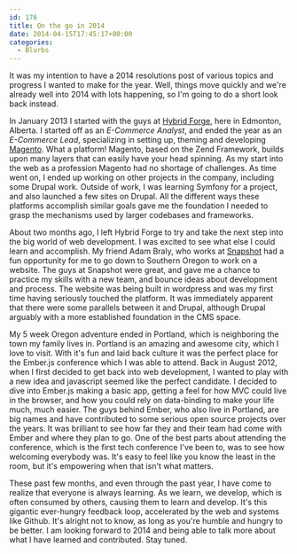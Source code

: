 ```yaml
---
id: 176
title: On the go in 2014
date: 2014-04-15T17:45:17+00:00
categories:
  - Blurbs
---
```

It was my intention to have a 2014 resolutions post of various topics and progress I wanted to make for the year. Well, things move quickly and we're already well into 2014 with lots happening, so I'm going to do a short look back instead.

In January 2013 I started with the guys at <a href="http://hybridforge.com" title="Hybrid Forge" target="_blank">Hybrid Forge</a>, here in Edmonton, Alberta. I started off as an _E-Commerce Analyst_, and ended the year as an _E-Commerce Lead_, specializing in setting up, theming and developing <a href="http://magento.com" title="Magento" target="_blank">Magento</a>. What a platform! Magento, based on the Zend Framework, builds upon many layers that can easily have your head spinning. As my start into the web as a profession Magento had no shortage of challenges. As time went on, I ended up working on other projects in the company, including some Drupal work. Outside of work, I was learning Symfony for a project, and also launched a few sites on Drupal. All the different ways these platforms accomplish similar goals gave me the foundation I needed to grasp the mechanisms used by larger codebases and frameworks.

About two months ago, I left Hybrid Forge to try and take the next step into the big world of web development. I was excited to see what else I could learn and accomplish. My friend Adam Braly, who works at <a href="http://snapshot.is" title="Snapshot" target="_blank">Snapshot</a> had a fun opportunity for me to go down to Southern Oregon to work on a website. The guys at Snapshot were great, and gave me a chance to practice my skills with a new team, and bounce ideas about development and process. The website was being built in wordpress and was my first time having seriously touched the platform. It was immediately apparent that there were some parallels between it and Drupal, although Drupal arguably with a more established foundation in the CMS space.

My 5 week Oregon adventure ended in Portland, which is neighboring the town my family lives in. Portland is an amazing and awesome city, which I love to visit. With it's fun and laid back culture it was the perfect place for the Ember.js conference which I was able to attend. Back in August 2012, when I first decided to get back into web development, I wanted to play with a new idea and javascript seemed like the perfect candidate. I decided to dive into Ember.js making a basic app, getting a feel for how MVC could live in the browser, and how you could rely on data-binding to make your life much, much easier. The guys behind Ember, who also live in Portland, are big names and have contributed to some serious open source projects over the years. It was brilliant to see how far they and their team had come with Ember and where they plan to go. One of the best parts about attending the conference, which is the first tech conference I've been to, was to see how welcoming everybody was. It's easy to feel like you know the least in the room, but it's empowering when that isn't what matters.

These past few months, and even through the past year, I have come to realize that everyone is always learning. As we learn, we develop, which is often consumed by others, causing them to learn and develop. It's this gigantic ever-hungry feedback loop, accelerated by the web and systems like Github. It's alright not to know, as long as you're humble and hungry to be better. I am looking forward to 2014 and being able to talk more about what I have learned and contributed. Stay tuned.